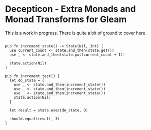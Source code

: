 # Decepticon - Extra Monads and Monad Transforms for Gleam

This is a work in progress. There is quite a bit of ground to cover here.

```gleam

pub fn increment_state() -> State(Nil, Int) {
  use current_count <- state.and_then(state.get())
  use _ <- state.and_then(state.put(current_count + 1))

  state.action(Nil)
}

pub fn increment_test() {
  let do_state = {
    use _ <- state.and_then(increment_state())
    use _ <- state.and_then(increment_state())
    use _ <- state.and_then(increment_state())
    state.action(Nil)
  }

  let result = state.exec(do_state, 0)

  should.equal(result, 3)
}
```

<!-- [![Package Version](https://img.shields.io/hexpm/v/shiny_state)](https://hex.pm/packages/shiny_state)
[![Hex Docs](https://img.shields.io/badge/hex-docs-ffaff3)](https://hexdocs.pm/shiny_state/) -->

<!-- ```sh
gleam add shiny_state
```
```gleam
import shiny_state

pub fn main() {
  // TODO: An example of the project in use
}
``` -->

<!-- Further documentation can be found at <https://hexdocs.pm/shiny_state>.

## Development

```sh
gleam run   # Run the project
gleam test  # Run the tests
gleam shell # Run an Erlang shell
``` -->
